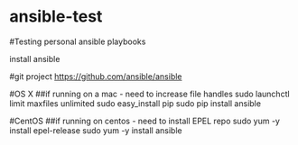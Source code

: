 # ansible-test

#Testing personal ansible playbooks

install ansible

#git project
https://github.com/ansible/ansible

#OS X
##if running on a mac - need to increase file handles
sudo launchctl limit maxfiles unlimited
sudo easy_install pip
sudo pip install ansible

#CentOS
##if running on centos - need to install EPEL repo
sudo yum -y install epel-release
sudo yum -y install ansible
